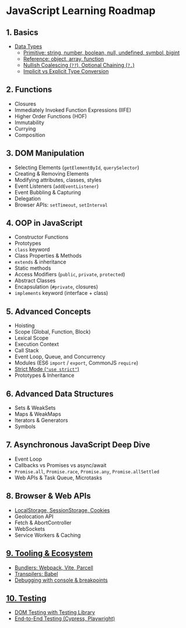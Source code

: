 # JavaScript Learning Roadmap

## 1. Basics
- [Data Types](#)
  - [Primitive: string, number, boolean, null, undefined, symbol, bigint](#)
  - [Reference: object, array, function](#)
  - [Nullish Coalescing (`??`), Optional Chaining (`?.`)](#)
  - [Implicit vs Explicit Type Conversion](#)

## 2. Functions
- Closures
- Immediately Invoked Function Expressions (IIFE)
- Higher Order Functions (HOF)
- Immutability
- Currying
- Composition

## 3. DOM Manipulation
- Selecting Elements (`getElementById`, `querySelector`)
- Creating & Removing Elements
- Modifying attributes, classes, styles
- Event Listeners (`addEventListener`)
- Event Bubbling & Capturing
- Delegation
- Browser APIs: `setTimeout`, `setInterval`

## 4. OOP in JavaScript
- Constructor Functions
- Prototypes
- `class` keyword
- Class Properties & Methods
- `extends` & inheritance
- Static methods
- Access Modifiers (`public`, `private`, `protected`)
- Abstract Classes
- Encapsulation (`#private`, closures)
- `implements` keyword (interface + class)

## 5. Advanced Concepts
- Hoisting
- Scope (Global, Function, Block)
- Lexical Scope
- Execution Context
- Call Stack
- Event Loop, Queue, and Concurrency
- Modules (ES6 `import` / `export`, CommonJS `require`)
- [Strict Mode (`"use strict"`)](#)
- Prototypes & Inheritance

## 6. Advanced Data Structures
- Sets & WeakSets
- Maps & WeakMaps
- Iterators & Generators
- Symbols

## 7. Asynchronous JavaScript Deep Dive
- Event Loop
- Callbacks vs Promises vs async/await
- `Promise.all`, `Promise.race`, `Promise.any`, `Promise.allSettled`
- Web APIs & Task Queue, Microtasks

## 8. Browser & Web APIs
- [LocalStorage, SessionStorage, Cookies](#)
- Geolocation API
- Fetch & AbortController
- WebSockets
- Service Workers & Caching

## [9. Tooling & Ecosystem](#)
- [Bundlers: Webpack, Vite, Parcell](#)
- [Transpilers: Babel](#)
- [Debugging with console & breakpoints](#)

## [10. Testing](#)
- [DOM Testing with Testing Library](#)
- [End-to-End Testing (Cypress, Playwright)](#)
